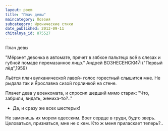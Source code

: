 ```yaml
---
layout: poem
title: "Плач девы"
maincategory: Поэзия
subcategory: Иронические стихи
date_published: 2013-09-11
chitalnya_id: 875527
---
```




Плач девы

"Мёрзнет девочка в автомате,
прячет в зябкое пальтецо
всё в слезах и губной помаде
перемазанное лицо."
Андрей ВОЗНЕСЕНСКИЙ
("Первый лёд",1959)

Льётся плач вулканической лавой-
голос горестный слышится мне.
Не рыдала так и Ярославна
сизой горлинкой на стене.

Плачет дева у военкомата,
и спросил шедший мимо старик:
"Что, забрили, видать, жениха-то?.."
- Да, и сразу же всех шестерых!

Не заменишь их морем одесским.
Воет сердце в груди, будто зверь.
Целоваться, признаться, мне не с кем.
Кто ж меня приласкает теперь?..






